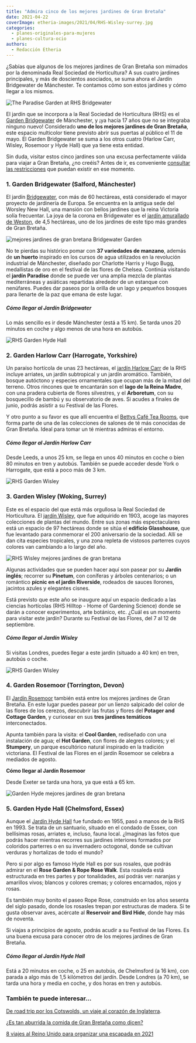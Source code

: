 ```yaml
---
title: "Admira cinco de los mejores jardines de Gran Bretaña"
date: 2021-04-22
coverImage: etheria-images/2021/04/RHS-Wisley-surrey.jpg
categories: 
  - planes-originales-para-mujeres
  - planes-cultura-ocio
authors: 
  - Redacción Etheria
---
```


¿Sabías que algunos de los mejores jardines de Gran Bretaña son mimados por la denominada Real Sociedad de Horticultura? A sus cuatro jardines principales, y más de doscientos asociados, se suma ahora el Jardín Bridgewater de Mánchester. Te contamos cómo son estos jardines y cómo llegar a los mismos.

![The Paradise Garden at RHS Bridgewater](etheria-images/2021/04/Garden-Bridgewater.jpg "Paradise Garden en el RHS Bridgewater Garden. © RHS/Neil Hepworth")

El jardín que se incorpora a la Real Sociedad de Horticultura (RHS) es el [Garden 
Bridgewater](https://www.rhs.org.uk/gardens/bridgewater) de Mánchester, y ¡ya hacía 17 
años que no se integraba ninguno nuevo! Considerado **uno de los mejores jardines de 
Gran Bretaña**, este espacio multicolor tiene previsto abrir sus puertas al público el 
11 de mayo. El Garden Bridgewater se suma a los otros cuatro (Harlow Carr, Wisley, 
Rosemoor y Hyde Hall) que ya tiene esta entidad. 

Sin duda, visitar estos cinco jardines son una excusa perfectamente válida para viajar a 
Gran Bretaña, ¿no creéis? Antes de ir, es conveniente [consultar las 
restricciones](https://www.visitbritain.com/gb/en/know-before-you-go) que puedan existir 
en ese momento. 

### 1\. Garden Bridgewater (Salford, Mánchester)

El jardín [Bridgewater](https://www.rhs.org.uk/gardens/bridgewater), con más de 60 
hectáreas, está considerado el mayor proyecto de jardinería de Europa. Se encuentra en 
la antigua sede del Worsley New Hall, una mansión con bellos jardines que la reina 
Victoria solía frecuentar. La joya de la corona en Bridgewater es el [jardín amurallado 
de 
Weston](https://www.rhs.org.uk/gardens/bridgewater/garden-highlights/weston-walled-garden), 
de 4,5 hectáreas, uno de los jardines de este tipo más grandes de Gran Bretaña. 

![mejores jardines de gran bretana Bridgewater Garden](etheria-images/2021/04/RHS-Bridgewater-Garden.jpg "Vista aérea del Paradise Garden. © RHS/Kestrel Cam")

No te pierdas su histórico pomar con **37 variedades de manzano**, además de **un 
huerto** inspirado en los cursos de agua utilizados en la revolución industrial de 
Mánchester, diseñado por Charlotte Harris y Hugo Bugg, medallistas de oro en el festival 
de las flores de Chelsea. Continúa visitando el **jardín Paradise** donde se puede ver 
una amplia mezcla de plantas mediterráneas y asiáticas repartidas alrededor de un 
estanque con nenúfares. Puedes dar paseos por la orilla de un lago y pequeños bosques 
para llenarte de la paz que emana de este lugar. 

##### Cómo llegar al Jardín Bridgewater

Lo más sencillo es ir desde Mánchester (está a 15 km). Se tarda unos 20 minutos en coche 
y algo menos de una hora en autobús. 

![RHS Garden Hyde Hall](etheria-images/2021/04/RHS-Garden-Hyde-Hall.jpg "Jardín Hyde Hall, Essex, Inglaterra. © RHS")

### 2\. Garden Harlow Carr (Harrogate, Yorkshire)

Un paraíso hortícola de unas 23 hectáreas, el [jardín Harlow 
Carr](https://www.rhs.org.uk/gardens/harlow-carr/garden-highlights) de la RHS incluye 
arriates, un jardín subtropical y un jardín aromático. También, bosque autóctono y 
especies ornamentales que ocupan más de la mitad del terreno. Otros rincones que te 
encantarán son el **lago de la Reina Madre**, con una pradera cubierta de flores 
silvestres, y el **Arboretum**, con su bosquecillo de bambú y su observatorio de aves. 
Si acudes a finales de junio, podrás asistir a su Festival de las Flores. 

Y otro punto a su favor es que allí encuentra el [Bettys Café Tea 
Rooms](https://www.bettys.co.uk/cafe-tea-rooms/our-locations/bettys-harlow-carr), que 
forma parte de una de las colecciones de salones de té más conocidas de Gran Bretaña. 
Ideal para tomar un té mientras admiras el entorno. 

##### Cómo llegar al Jardín Harlow Carr

Desde Leeds, a unos 25 km, se llega en unos 40 minutos en coche o bien 80 minutos en 
tren y autobús. También se puede acceder desde York o Harrogate, que está a poco más de 
3 km. 

![RHS Garden Wisley](etheria-images/2021/04/RHS-Wisley.jpg "Jardín rocoso del RHS Wisley, en Surrey, Inglaterra. © RHS")

### 3\. Garden Wisley (Woking, Surrey)

Este es el espacio del que está más orgullosa la Real Sociedad de Horticultura. El [jardín 
Wisley](https://www.rhs.org.uk/gardens/wisley), que fue adquirido en 1903, acoge las 
mayores colecciones de plantas del mundo. Entre sus zonas más espectaculares está un 
espacio de 97 hectáreas donde se sitúa el **edificio Glasshouse**, que fue levantado 
para conmemorar el 200 aniversario de la sociedad. Allí se dan cita especies tropicales, 
y una zona repleta de vistosos parterres cuyos colores van cambiando a lo largo del año. 

![RHS Wisley mejores jardines de gran bretana](etheria-images/2021/04/RHS-Wisley-surrey.jpg "Rosaleda en el RHS Wisley, en Surrey, Inglaterra. © RHS")

Algunas actividades que se pueden hacer aquí son pasear por su **Jardín inglés**; 
recorrer su **Pinetum**, con coníferas y árboles centenarios; o un romántico **pícnic en 
el jardín Riverside**, rodeados de sauces llorones, jacintos azules y elegantes cisnes. 

Está previsto que este año se inaugure aquí un espacio dedicado a las ciencias 
hortícolas (RHS Hilltop - Home of Gardening Science) donde se darán a conocer 
experimentos, arte botánico, etc. ¿Cuál es un momento para visitar este jardín? Durante 
su Festival de las Flores, del 7 al 12 de septiembre. 

##### Cómo llegar al Jardín Wisley

Si visitas Londres, puedes llegar a este jardín (situado a 40 km) en tren, autobús o 
coche. 

![RHS Garden Wisley](etheria-images/2021/04/RHS-Garden-Wisley.jpg "Jardín Exótico del RHS Wisley, en Surrey, Inglaterra. © RHS")

### 4\. Garden Rosemoor (Torrington, Devon)

El [Jardín Rosemoor](https://www.rhs.org.uk/gardens/rosemoor) también está entre los 
mejores jardines de Gran Bretaña. En este lugar puedes pasear por un lienzo salpicado 
del color de las flores de los cerezos, descubrir las frutas y flores del **Potager and 
Cottage Garden**, y curiosear en sus **tres jardines temáticos** interconectados. 

Apunta también para la visita: el **Cool Garden**, rediseñado con una instalación de 
agua; el **Hot Garden**, con flores de alegres colores; y el **Stumpery**, un parque 
escultórico natural inspirado en la tradición victoriana. El Festival de las Flores en 
el jardín Rosemoor se celebra a mediados de agosto. 

**Cómo llegar al Jardín Rosemoor** 

Desde Exeter se tarda una hora, ya que está a 65 km. 

![Garden Hyde mejores jardines de gran bretana](etheria-images/2021/04/RHS-Garden-Hyde.jpg "Así luce el RHS Garden Hyde Hall en verano. © RHS")

### 5\. Garden Hyde Hall (Chelmsford, Essex)

Aunque el [Jardín Hyde Hall](https://www.rhs.org.uk/gardens/hyde-hall/) fue fundado en 
1955, pasó a manos de la RHS en 1993. Se trata de un santuario, situado en el condado de 
Essex, con bellísimas rosas, arriates e, incluso, fauna local. ¿Imaginas las fotos que 
podrás hacer mientras recorres sus jardines interiores formados por coloridos parterres 
o en su invernadero octogonal, donde se cultivan verduras y hortalizas de todo el mundo? 

Pero si por algo es famoso Hyde Hall es por sus rosales, que podrás admirar en el **Rose 
Garden & Rope Rose Walk**. Esta rosaleda está estructurada en tres partes y por 
tonalidades, así podrás ver: naranjas y amarillos vivos; blancos y colores cremas; y 
colores encarnados, rojos y rosas. 

Es también muy bonito el paseo Rope Rose, construido en los años sesenta del siglo 
pasado, donde los rosasles trepan por estructuras de madera. Si te gusta observar aves, 
acércate al **Reservoir and Bird Hide**, donde hay más de noventa. 

Si viajas a principios de agosto, podrás acudir a su Festival de las Flores. Es una 
buena excusa para conocer otro de los mejores jardines de Gran Bretaña. 

##### Cómo llegar al Jardín Hyde Hall

Está a 20 minutos en coche, o 25 en autobús, de Chelmsford (a 16 km), con parada a algo 
más de 1,5 kilómetros del jardín. Desde Londres (a 70 km), se tarda una hora y media en 
coche, y dos horas en tren y autobús. 

### También te puede interesar...

[De road trip por los Cotswolds, un viaje al corazón de 
Inglaterra](https://etheriamagazine.com/2019/08/08/de-road-trip-por-los-cotswolds-un-viaje-al-corazon-de-inglaterra/). 

[¿Es tan aburrida la comida de Gran Bretaña como 
dicen?](https://etheriamagazine.com/2021/03/11/platos-britanicos-en-un-viaje-inglaterra-escocia-gales-irlanda/) 

[8 viajes al Reino Unido para organizar una escapada en 
2021](https://etheriamagazine.com/2021/02/23/ideas-de-viajes-a-inglaterra-escocia-gales-irlanda/)
